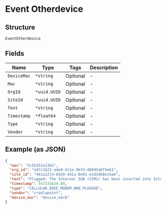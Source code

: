 
# Event Otherdevice

## Structure

`EventOtherdevice`

## Fields

| Name | Type | Tags | Description |
|  --- | --- | --- | --- |
| `DeviceMac` | `*string` | Optional | - |
| `Mac` | `*string` | Optional | - |
| `OrgId` | `*uuid.UUID` | Optional | - |
| `SiteId` | `*uuid.UUID` | Optional | - |
| `Text` | `*string` | Optional | - |
| `Timestamp` | `*float64` | Optional | - |
| `Type` | `*string` | Optional | - |
| `Vendor` | `*string` | Optional | - |

## Example (as JSON)

```json
{
  "mac": "5c5b351e13b5",
  "org_id": "a97c1b22-a4e9-411e-9bfd-d8695a0f9e61",
  "site_id": "441a1214-6928-442a-8e92-e1d34b8ec6a6",
  "text": "Plugged: The Internal 5GB (SIM1) has been inserted into Internal 1.",
  "timestamp": 547235620.89,
  "type": "CELLULAR_EDGE_MODEM_WAN_PLUGGED",
  "vendor": "cradlepoint",
  "device_mac": "device_mac8"
}
```

